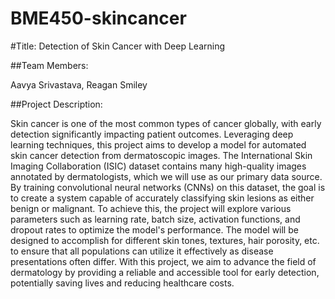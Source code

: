 # BME450-skincancer

#Title:
Detection of Skin Cancer with Deep Learning

##Team Members:

Aavya Srivastava, Reagan Smiley

##Project Description:

Skin cancer is one of the most common types of cancer globally, with early detection significantly impacting patient outcomes. Leveraging deep learning techniques, this project aims to develop a model for automated skin cancer detection from dermatoscopic images. The International Skin Imaging Collaboration (ISIC) dataset contains many high-quality images annotated by dermatologists, which we will use as our primary data source. By training convolutional neural networks (CNNs) on this dataset, the goal is to create a system capable of accurately classifying skin lesions as either benign or malignant. To achieve this, the project will explore various parameters such as learning rate, batch size, activation functions, and dropout rates to optimize the model's performance. The model will be designed to accomplish for different skin tones, textures, hair porosity, etc. to ensure that all populations can utilize it effectively as disease presentations often differ. With this project, we aim to advance the field of dermatology by providing a reliable and accessible tool for early detection, potentially saving lives and reducing healthcare costs.
